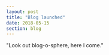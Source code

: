 ```yaml
---
layout: post
title: "Blog launched"
date: 2018-05-15
section: blog
---
```


"Look out blog-o-sphere, here I come."
